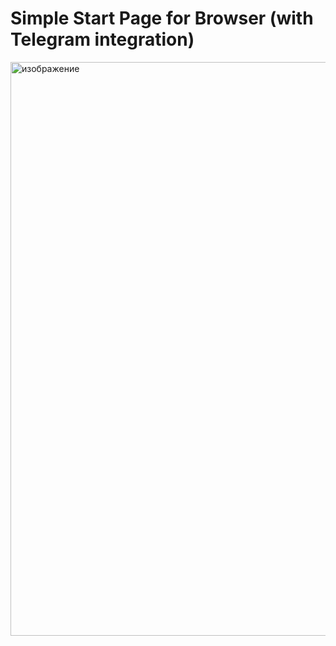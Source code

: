 # Simple Start Page for Browser (with Telegram integration)

<img width="1914" height="918" alt="изображение" src="https://github.com/user-attachments/assets/55a58bf2-f4ec-4931-ac87-904834fdeec5" />


